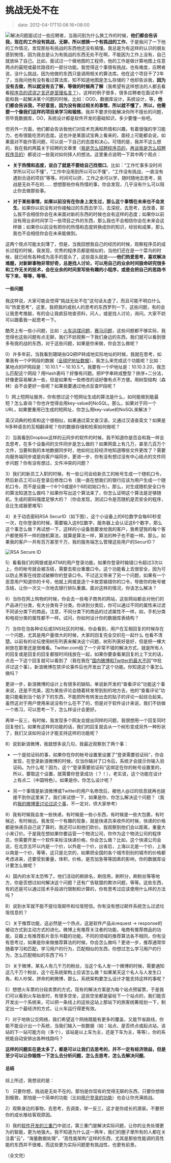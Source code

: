 # 挑战无处不在
>date: 2012-04-17T10:06:16+08:00


![](https://coolshell.cn/wp-content/uploads/2012/04/11_154056_1-300x225.jpg "解决问题")面试过一些应聘者，当我问到为什么换工作的时候，**他们都会告诉我，现在的工作没有挑战，无聊，所以想换一个有挑战的工作**。于是我问了一下他的工作情况，发现那些有挑战的东西他还没有搞懂。我总是为有这样的认识的朋友感到惋惜，因为我总是认为有挑战的东西无处不在啊，不能因为工作上没有，自己就放纵了自己。比如，面试过一个做地图的工程师，他的工作是做计算地图上任意两点的最短或最优路径的一部分功能。我觉得这个事很有挑战，也有难度，应聘者说，没什么挑战，因为他做的东西只是调用相关的算法库。他在这个项目干了2年了，当我问他有没有看过算法库，知不知道地图是怎么存储的？他却告诉我，**因为没有去做，所以就没有去了解，等做的时候再了解**（我希望有这样想法的人都去看看[程序员的谎谬之言还是至理名言？](https://coolshell.cn/articles/4235.html)）。这样的例子很多，很多应聘者在面试中不能和我一起解决某个问题的时候，比如：OOD，数据库设计，系统设计，等，**他们都会告诉我，不好意思，因为没有做过相关的事情，所以就不懂了，所以，他需要一个像我们这样的项目来学习和锻炼**。我并不要求你能解决你所不擅长的问题，但毕竟数据库，OO，系统设计都是软件开发的基础知识，多少要懂一些吧。


但另外一方面，他们都会告诉我他们对技术充满和热情和兴趣，有着很强的学习能力，也有很能吃苦的态度。这也许是某面试宝典上看来的，面经上可能都会说，如果面对不能作答问题，可以说一下自己的态度和决心。可惜的是，我并不这么想的，我在我的两篇关于招聘的文章里（[我是怎么招聘程序员的](https://coolshell.cn/articles/1870.html "我是怎么招聘程序员的")，[再谈我是怎么招聘程序员的](https://coolshell.cn/articles/4506.html "再谈“我是怎么招聘程序员的”（上）")）都说过一些我对如何择人的想法。这里重点说明一下其中两个观点：


* **关于热情和态度，说白了就是不要给自己找借口**。比如：“工作忙事多没时间学所以可以不懂”，“工作中没用到所以可以不懂”，“工作没有挑战，一直没有遇到合适的项目”等等。时间可以挤，工作之余可以学，随时随地去思考，挑战是无处不在的…… 想想那些你有热情的事，你会发现，几乎没有什么可以阻止你去做那些事。


* **对于某些事情，如果以前没有在你身上发生过，那么这个事情在未来也不会发生**。如果你以前没有对你接触过的东西去学习，去深挖，去思考，去改善，那么我不会相信你会在未来面对新的东西的时候也会有这样的态度；如果你以前没有用业余时间学习一些项目之外的东西，那么我也不会相信你会在未来会这样做；如果你以前没有把你的热情和态度转换成你的知识，经验和成果，那么我也不会相信你会在未来能做到。


这两个观点可能太刻薄了，但是，当我回想我自己的经历的时候，观察程序员的成长过程的时候，我发现，优秀的程序员都是相似的，当他们还在是一个菜鸟的时候，就已经有各种成为高手的苗头了，这些苗头就是——**他们热爱思考，喜欢解决难题，对新鲜事物非常好奇，总是找人讨论，可以用自己的业余时间狠命研究很多和工作无关的技术，会在业余的时间里写些有趣的小程序，或是会把自己的思路书写下来，等等，等等**。



#### 一些问题


我这样说，大家可能会觉得“挑战无处不在”这句话太虚了，而且可能不明白什么叫“热爱思考”，这里，我把我的或别人的思考的东西罗列一下，这些问题，有的会让我思考推敲，有的会让我疯狂地查资料，问人，或是找人讨论，询问。大家不妨可以跟着我一起思考一下。


酷壳上有一些小问题，比如：[火车运煤问题](https://coolshell.cn/articles/4429.html "面试题：火车运煤问题")，[赛马问题](https://coolshell.cn/articles/1202.html "面试题：赛马问题")，这些问题都不够实际，我觉得也这些问题有点无聊，我们不妨观察一下我们身边的东西，我们就可以看到很多有挑的战的东西，对于这些问题，如果是你来做，你会怎么做呢？


0）许多年前，当我看到珊瑚虫QQ把IP转成地实际地址的时候，我就在思考，如果我有一个IP网段的数据（[全球IP地址数据](https://coolshell.cn/articles/244.html "全球IP地址数据库")），我怎么来完成这个功能呢？比如：某地点的IP网段是：10.10.1.\* – 10.10.5.\*。我要有一个IP地址是：10.10.3.20，我怎么匹配这个网段？用Hash表吗？好像有问题。把IP字串转成整型？排序+二分法，好像更容易解决一些，但是如果有一些修改的话好像有点不方便。用树型结构（森林）会不会更好一些呢？如果我要通过地点反查IP段呢？


1）网上短网址服务，你有想过这个短网址生成的算法是什么，如何能做到能最短？怎么查询？你也许觉得会用key-value的NoSQL。那么，如果对于同一个URL，如果要重用已生成的短网址，你怎么用key-value的NoSQL来解决？


英汉词典的检索和这个很相似，如果通过英文查汉语，又通过汉语查英文？如果是N多种语言的互相翻译呢？你的数据存储和检索如何做呢？


2）当我看到Dropbox这样的云同步的软件的时候，我不知道你是否会和我一样会去思考，在多个设备间的文件同步是怎么做的？如果网盘上有几万，甚至几百万个文件，当要和我的本地数据同步时，他如何比较经济地知道哪些文件更改了？需要向服务端同步或是向客户端同步。更进一步，你有没有想过没有中心结点的文件同步问题？你有没有想过，文件冲突的问题？


3）我们的新员工入职的时候，有一些公司会给新员工的帐号生成一个随机口令，然后新员工可以在登录后修改口令（我一直在想我们的银行应该为用户生成一个随机口令，而不是设置一个6个0或是6个8的初始口令）。那么，对生成随机安全口令的算法知道怎么做吗？如果你写出这个算法来了，你怎么证明这个算法是足够随机，生成的密码强度足够大的？（你会发现，测试口令是否随机是否安全的程序，会比生成器更难写）


4）关于动态密码RSA SecurID（如下图），这个小设备上的6位数字会每60秒变一次，在你登录的时候，需要输入这6位数字，服务器上会认证这6个数字，那么这个事怎么做？再试想一下，这样的小设备我要发给我的客户，我希望我的每个客户都使用不一样的随机算法，就算是算法一样，算法的种子也不能一样。那么，如果我的客户一共有百万甚至千万，我的服务端怎么管理这些用户的SecurID？


![](http://keithelder.net/blog/images/keithelder_net/blog/WindowsLiveWriter/SettingupRSASecureIDonWindowsMobile_A318/image_1.png "RSA Secure ID")


5）看看我们的网银或是ATM的用户登录功能，如果你登录时输错口令超过3次以上，你的帐号就会被冻结，需要去柜台重置口令。这个功能看上去很安全，因为可以防止黑客在线尝试破解你的登录口令。不过这又带来了另一个问题，如果有一个恶意用户知道你的卡号，他就上网或是造个卡故意输错你的口令，导致你的帐号被冻结，让你一次又一次地去银行排队重置。面对这样的情况，你该怎么解决？


6）当你在网上购物的时候，你会去一些电子商务的网站，这些网站都会对他们的产品进行分类，有大分类有子分类。你进到分类后，你可以通过不同的属性来过滤不同该分类下的商品，注意，不同分类下的商品的过滤属性不一样，如，手机分类和电视分类的属性都不一样。试问，你如何设计你的数据库表结构？


7）当你在泡各种论坛或SNS社区的时候，你会看到，用户在互相回复的时候存在一个问题，尤其是用户量很大的时候，大家的回复完全交织在一起什么 也看不清楚。以前有的论坛使用树形列表来解决这个问题，树形列表好是好，但是把一棵大树放在那里还是很难看。Twitter.com给了一个非常不错的解决方式，就是所有人的回复或是回复的回复都按时间线放在一起，如果你要查看某回复的上下文的话，点击一下这个回复就可以看到了（我在我在“[国内微博和Twitter的最大不同](https://coolshell.cn/articles/5247.html "国内微博和Twitter的最大不同")”中批评过这个事）。新浪微博在禁评论事件后也开发出了这个功能。你知道这个事怎么做吗？


更进一步，新浪微博的设计上有很多的缺陷，单说新开发的“查看评论”功能这个事来说，还是不完美，因为某些评论会随着转发带到别的地方去，他的“查看评论”功能只能看到当个贴子下的东西，不能把所有转发出去的贴子的评论一起综合起来。虽然这对于用户使用来说没有什么在不了的，但是对于软件设计来说，我们不妨做一个练习，可以思考一下，怎么样设计会更好。


再举一反三，有时候，我发现多个网友会提出同样的问题，我很想用一个回复同时回复他们。如果有这样的功能的话，我们的回复就会从一个树形变成另外一种形状了，我们又该如何设计才能支持这样的功能呢？


8）说到新浪微博，我就想多说几句，我最近观察到了两个事：


* 一个是验证码的事，如果你在你的帐号设置里设置了“登录需要验证码”，你会发现，在登录新浪微博的时候，仅当你输对了口令后，系统才会提示你输入验证码。为什么呢？因为，这个“登录需要验证码”这绑定在你的帐号设置里的，所以，要取这个设置，就需要你登录成功（？！），老实说，这个功能在设计上有点二（中国特色）。如果是你，你怎么设计呢？


* 另一个事情是新浪微博或Twitter的用户名修改后，被他人@过的信息就再也链接不到你这里来了。我们来试想一下，如果是你，你怎么解决这个问题？（我的[我的微博里讨论过这个事](http://weibo.com/1401880315/yclT9m6Fp)，不一定对，供大家参考）


9）我有时候我会发一些快递，有时候是一些小东西，有时候是一些大包裹，有时候近，有时候远。我发现一个有趣的现象，就是快递员来收件的时候，快递的价格都是快递员自己说了算的，我还可以和他们砍价。我观察到他们会以距离，重量大小来订价。于是我在想如果你要运营一个物流公司，你作为这个物流公司的程序员，你需要开发一个软件来标注快递价格，你会怎么做？比如，这个快递公司会说，在北京五环以内是一个价，以外是一个价，出省后，上海以北是一个价，上海以南是一个价，等等，这只是北京的，如果把全国的各个城市到别的城市的价格都考虑进来，还要受到重量，体积，价格，是否加急等等因素的影响，你的数据库设计要怎么做呢？


A）国内的水军太恐怖了。他们活动的刷排名，刷信用，刷积分，刷粉丝等等地方，你是否想过如何解决这个问题？还有广告联盟的欺诈问题，等等。这些东西，有的还是可以通过技术手段进行限制和计算的，你有思考过应该使用什么样的方法吗？


B）说到水军就不能不提垃圾邮件和垃圾短信。你有没有想过邮件系统怎么过滤垃圾信息的？


C）关于推荐功能，这必然是一个热点，这是软件产品从request -> response的被动方式到主动方式的进化。微博上有推荐关注者的功能，电商有推荐商品的功能，豆瓣上有推荐影片音乐书籍的功能。不同的领域的推荐算法各不相同，你有没有思考过，如果是你来做推荐算法的时候，你会怎么做吗？更进一步，推荐通常伴随着学习和匹配，学习用户的行为，匹配相似的东西，你想过怎么学习用户的行为，怎么匹配相似的东西了吗？


D）关于微博，某名人有几千万的粉丝，当这个名人发一个微博的时候，需要通知这几千万个粉丝，这个在系统架构上应该怎么做？如果某天这个名人与人发生口角，和人吵架，拼命的刷微博，那么，系统架构要怎么设计才能支持这样的事呢？


E）想想火车票的分段卖票的方式，现有的解决方案是为每个站点预留票，于是我们可以看到火车始发时，有很多空坐，这些空坐都是留给下一个站点的，我们能否开发出一个系统来，可以把一条线上的这些这站上那站下的旅客统筹规划一下，制定出一个最经济的方式，让火车运行得更有效。


F）对于地铁公交网络，我们希望这个网络既能有更多的覆盖，又能节省路线，你能不能设计出一个系统，当我们输入一些数据（如：站点，是否终点或起点站，该站的下一站可能方向（多个），该站是以上车为主，还是下车为主，等等），你的系统能自动安排出各种线路吗？


**这样的问题实在是太多了，都是可以让我们去思考的，并不一定有经济效益，但是至少可以让你锻炼一下怎么去分析问题，怎么去思考，怎么去解决问题**。


#### 总结


综上所述，我想说的是：


1） 只要你想，挑战是无处不在的。那怕是你现有的觉得无聊的东西，只要你想做到极致，那怕是一个简单的功能（比如[用户登录的功能](https://coolshell.cn/articles/5353.html "你会做Web上的用户登录功能吗？")）也会让你充满挑战。


2）观察身边的事物，去思考，去调查，举一反三，这才是你成长的源泉。不要把你的成长推给客观原因。


3）我的[软件开发的三重门](https://coolshell.cn/articles/6526.html "软件开发的“三重门”")中说过，第三重门是解决实际问题，让你的业务处理更为的智能，更为地强大。我不知道为什么这一两年，我们的圈子里所有的人都在关注着“云”，“海量数据处理”，“高性能架构”这样的东西，尤其是那些性能调的高性能的东西并不很难，而这些更为实际问题更有挑战性，也更有前景。


（全文完）


